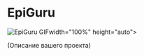 # EpiGuru

![EpiGuru GIF](https://github.com/disahere/EpiGuru/raw/main/Video%2BIllustration/EpiGuruGIF.gif)width="100%" height="auto">

(Описание вашего проекта)
